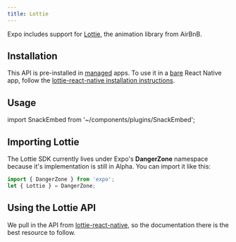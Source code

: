```yaml
---
title: Lottie
---
```


Expo includes support for [Lottie](https://airbnb.design/lottie/), the animation library from AirBnB.

## Installation

This API is pre-installed in [managed](../../introduction/managed-vs-bare/#managed-workflow) apps. To use it in a [bare](../../introduction/managed-vs-bare/#bare-workflow) React Native app, follow the [lottie-react-native installation instructions](
https://github.com/react-native-community/lottie-react-native).

## Usage

import SnackEmbed from '~/components/plugins/SnackEmbed';


<SnackEmbed snackId="Byu2WM2af" />

## Importing Lottie

The Lottie SDK currently lives under Expo's **DangerZone** namespace because it's implementation is still in Alpha. You can import it like this:

```javascript
import { DangerZone } from 'expo';
let { Lottie } = DangerZone;
```

## Using the Lottie API

We pull in the API from [lottie-react-native](https://github.com/airbnb/lottie-react-native#basic-usage), so the documentation there is the best resource to follow.

